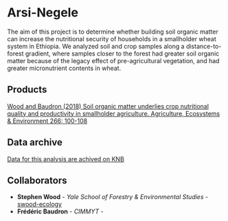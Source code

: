 # Arsi-Negele
The aim of this project is to determine whether building soil organic matter can increase the nutritional security of households in a smallholder wheat system in Ethiopia. We analyzed soil and crop samples along a distance-to-forest gradient, where samples closer to the forest had greater soil organic matter because of the legacy effect of pre-agricultural vegetation, and had greater micronutrient contents in wheat.

## Products
[Wood and Baudron (2018) Soil organic matter underlies crop nutritional quality and productivity in smallholder agriculture. Agriculture, Ecosystems & Environment 266: 100-108](https://www.sciencedirect.com/science/article/pii/S0167880918303025)

## Data archive
[Data for this analysis are achived on KNB](https://knb.ecoinformatics.org/#view/doi:10.5063/F1MP51GH)

## Collaborators

* **Stephen Wood** - *Yale School of Forestry & Environmental Studies* - [swood-ecology](https://github.com/swood-ecology)
* **Frédéric Baudron** - *CIMMYT* - 


